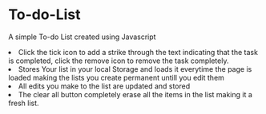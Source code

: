 # To-do-List

A simple To-do List created using Javascript<br>

<li>Click the tick icon to add a strike through the text indicating that the task is completed, click the remove icon to remove the task completely.
<li>Stores Your list in your local Storage and loads it everytime the page is loaded making the lists you create permanent untill you edit them 
  <li> All edits you make to the list are updated and stored
   <li> The clear all button completely erase all the items in the list making it a fresh list.
